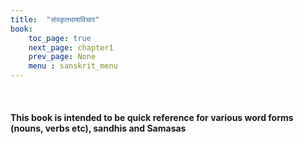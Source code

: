 ```yaml
---
title:  "संस्कृतभाषाविचार"
book:
    toc_page: true
    next_page: chapter1
    prev_page: None
    menu : sanskrit_menu 
---
```

<br/>  

#### This book is intended to be quick reference for various word forms (nouns, verbs etc), sandhis and Samasas